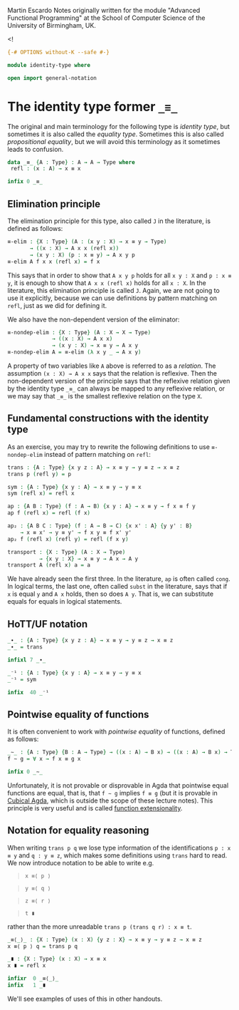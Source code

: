 
Martin Escardo
Notes originally written for the module "Advanced Functional Programming"
at the School of Computer Science of the University of Birmingham, UK.


<!
```agda
{-# OPTIONS without-K --safe #-}

module identity-type where

open import general-notation
```
>
# The identity type former `_≡_`

The original and main terminology for the following type is *identity type*, but sometimes it is also called the *equality type*. Sometimes this is also called *propositional equality*, but we will avoid this terminology as it sometimes leads to confusion.
```agda
data _≡_ {A : Type} : A → A → Type where
 refl : (x : A) → x ≡ x

infix 0 _≡_
```

## Elimination principle

The elimination principle for this type, also called `J` in the literature, is defined as follows:
```agda
≡-elim : {X : Type} (A : (x y : X) → x ≡ y → Type)
       → ((x : X) → A x x (refl x))
       → (x y : X) (p : x ≡ y) → A x y p
≡-elim A f x x (refl x) = f x
```
This says that in order to show that `A x y p` holds for all `x y : X` and `p : x ≡ y`, it is enough to show that `A x x (refl x)` holds for all `x : X`.
In the literature, this elimination principle is called `J`. Again, we are not going to use it explicitly, because we can use definitions by pattern matching on `refl`, just as we did for defining it.

We also have the non-dependent version of the eliminator:
```agda
≡-nondep-elim : {X : Type} (A : X → X → Type)
              → ((x : X) → A x x)
              → (x y : X) → x ≡ y → A x y
≡-nondep-elim A = ≡-elim (λ x y _ → A x y)
```
A property of two variables like `A` above is referred to as a *relation*. The assumption `(x : X) → A x x` says that the relation is reflexive. Then the non-dependent version of the principle says that the reflexive relation given by the identity type `_≡_` can always be mapped to any reflexive relation, or we may say that `_≡_` is the smallest reflexive relation on the type `X`.

## Fundamental constructions with the identity type

As an exercise, you may try to rewrite the following definitions to use `≡-nondep-elim` instead of pattern matching on `refl`:
```agda
trans : {A : Type} {x y z : A} → x ≡ y → y ≡ z → x ≡ z
trans p (refl y) = p

sym : {A : Type} {x y : A} → x ≡ y → y ≡ x
sym (refl x) = refl x

ap : {A B : Type} (f : A → B) {x y : A} → x ≡ y → f x ≡ f y
ap f (refl x) = refl (f x)

ap₂ : {A B C : Type} (f : A → B → C) {x x' : A} {y y' : B}
    → x ≡ x' → y ≡ y' → f x y ≡ f x' y'
ap₂ f (refl x) (refl y) = refl (f x y)

transport : {X : Type} (A : X → Type)
          → {x y : X} → x ≡ y → A x → A y
transport A (refl x) a = a
```
We have already seen the first three. In the literature, `ap` is often called `cong`. In logical terms, the last one, often called `subst` in the literature, says that if `x` is equal `y` and `A x` holds, then so does `A y`. That is, we can substitute equals for equals in logical statements.

## HoTT/UF notation

```agda
_∙_ : {A : Type} {x y z : A} → x ≡ y → y ≡ z → x ≡ z
_∙_ = trans

infixl 7 _∙_

_⁻¹ : {A : Type} {x y : A} → x ≡ y → y ≡ x
_⁻¹ = sym

infix  40 _⁻¹

```


## Pointwise equality of functions

It is often convenient to work with *pointwise equality* of functions, defined as follows:
```agda
_∼_ : {A : Type} {B : A → Type} → ((x : A) → B x) → ((x : A) → B x) → Type
f ∼ g = ∀ x → f x ≡ g x

infix 0 _∼_
```

Unfortunately, it is not provable or disprovable in Agda that pointwise equal functions are equal, that is, that `f ∼ g` implies `f ≡ g` (but it is provable in [Cubical Agda](https://agda.readthedocs.io/en/latest/language/cubical.html), which is outside the scope of these lecture notes). This principle is very useful and is called [function extensionality](function-extensionality.lagda.md).

## Notation for equality reasoning

When writing `trans p q` we lose type information of the
identifications `p : x ≡ y` and `q : y ≡ z`, which makes some definitions using `trans` hard to read. We now
introduce notation to be able to write e.g.

   > `x ≡⟨ p ⟩`

   > `y ≡⟨ q ⟩`

   > `z ≡⟨ r ⟩`

   > `t ∎`

rather than the more unreadable `trans p (trans q r) : x ≡ t`.

```agda
_≡⟨_⟩_ : {X : Type} (x : X) {y z : X} → x ≡ y → y ≡ z → x ≡ z
x ≡⟨ p ⟩ q = trans p q

_∎ : {X : Type} (x : X) → x ≡ x
x ∎ = refl x

infixr  0 _≡⟨_⟩_
infix   1 _∎
```
We'll see examples of uses of this in other handouts.
